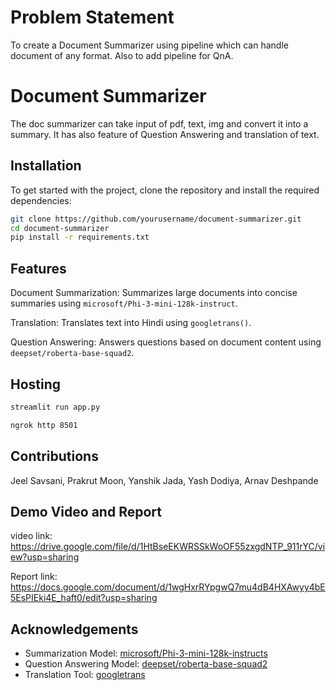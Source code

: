 
# Problem Statement

To create a Document Summarizer using pipeline which can handle document of any format. Also to add pipeline for QnA. 

# Document Summarizer

The doc summarizer can take input of pdf, text, img and convert it into a summary. It has also feature of Question Answering and translation of text.

## Installation
To get started with the project, clone the repository and install the required dependencies:

```bash
git clone https://github.com/yourusername/document-summarizer.git
cd document-summarizer
pip install -r requirements.txt
```


## Features

Document Summarization: Summarizes large documents into concise summaries using `microsoft/Phi-3-mini-128k-instruct`.

Translation: Translates text into Hindi using `googletrans()`.

Question Answering: Answers questions based on document content using `deepset/roberta-base-squad2`.



## Hosting

```bash
streamlit run app.py

ngrok http 8501
```
    
## Contributions

Jeel Savsani, Prakrut Moon, Yanshik Jada, Yash Dodiya, Arnav Deshpande




## Demo Video and Report

video link: https://drive.google.com/file/d/1HtBseEKWRSSkWoOF55zxgdNTP_911rYC/view?usp=sharing 

Report link: https://docs.google.com/document/d/1wgHxrRYpgwQ7mu4dB4HXAwyy4bE5EsPIEki4E_haft0/edit?usp=sharing



## Acknowledgements

 - Summarization Model: [microsoft/Phi-3-mini-128k-instructs](https://huggingface.co/microsoft/Phi-3-mini-128k-instruct)
 - Question Answering Model: [deepset/roberta-base-squad2](https://huggingface.co/deepset/roberta-base-squad2)
 - Translation Tool: [googletrans](https://pypi.org/project/googletrans/)

